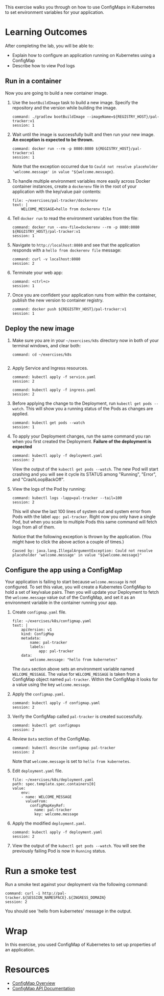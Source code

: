 
This exercise walks you through on
how to use ConfigMaps in Kubernetes to set
environment variables for your application.

# Learning Outcomes

After completing the lab, you will be able to:

- Explain how to configure an application running on 
  Kubernetes using a ConfigMap
- Describe how to view Pod logs

## Run in a container

Now you are going to build a new
container image.

1.  Use the `bootBuildImage` task to build a new image.
    Specify the repository and the version while building the image.

    ```terminal:execute
    command: ./gradlew bootBuildImage --imageName=${REGISTRY_HOST}/pal-tracker:v1
    session: 1
    ```

1.  Wait until the image is successfully built and then
    run your new image.
    **An exception is expected to be thrown.**

    ```terminal:execute
    command: docker run --rm -p 8080:8080 ${REGISTRY_HOST}/pal-tracker:v1
    session: 1
    ```

    Note that the exception occurred due to `Could not resolve placeholder 'welcome.message' in value "${welcome.message}`.

1.  To handle multiple environment variables more easily across Docker
    container instances, create a `dockerenv` file in the root of your
    application with the key/value pair contents:

    ```editor:append-lines-to-file
    file: ~/exercises/pal-tracker/dockerenv
    text: |
        WELCOME_MESSAGE=hello from dockerenv file
    ```

1.  Tell `docker run` to read the environment variables from the file:

    ```terminal:execute
    command: docker run --env-file=dockerenv --rm -p 8080:8080 ${REGISTRY_HOST}/pal-tracker:v1
    session: 1
    ```

1.  Navigate to `http://localhost:8080` and see that the
    application responds with a `hello from dockerenv file` message:

    ```terminal:execute
    command: curl -v localhost:8080
    session: 2
    ```

1.  Terminate your web app:

    ```terminal:execute
    command: <ctrl+c>
    session: 1
    ```

1.  Once you are confident your application runs from within the
    container, publish the new version to container registry.

    ```terminal:execute
    command: docker push ${REGISTRY_HOST}/pal-tracker:v1
    session: 1
    ```

## Deploy the new image

1.  Make sure you are in your `~/exercises/k8s` directory now in
    both of your terminal windows,
    and clear both:

    ```terminal:execute-all
    command: cd ~/exercises/k8s
    ```

    ```terminal:clear-all
    ```

1.  Apply Service and Ingress resources.

    ```terminal:execute
    command: kubectl apply -f service.yaml
    session: 2
    ```

    ```terminal:execute
    command: kubectl apply -f ingress.yaml
    session: 2
    ```

1.  Before applying the change to the Deployment, run
    `kubectl get pods --watch`.
    This will show you a running status of the Pods as changes are
    applied.

    ```terminal:execute
    command: kubectl get pods --watch
    session: 1
    ```

1.  To apply your Deployment changes, run the same command you ran when
    you first created the Deployment. 
    **Failure of the deployment is expected**

    ```terminal:execute
    command: kubectl apply -f deployment.yaml
    session: 2
    ```

    View the output of the `kubectl get pods --watch`.
    The new Pod will start crashing and you will see it cycle its
    STATUS among "Running", "Error", and "CrashLoopBackOff".

1.  View the logs of the Pod by running:

    ```terminal:execute
    command: kubectl logs -lapp=pal-tracker --tail=100
    session: 2
    ```

    This will show the last 100 lines of system out and system error
    from Pods with the label `app: pal-tracker`.
    Right now you only have a single Pod, but when you scale to multiple
    Pods this same command will fetch logs from all of them.

    Notice that the following exception is thrown by the application.
    (You might have to click the above action a couple of times.)

    ```
    Caused by: java.lang.IllegalArgumentException: Could not resolve placeholder 'welcome.message' in value "${welcome.message}"
    ```

## Configure the app using a ConfigMap

Your application is failing to start because `welcome.message` is not
configured.
To set this value, you will create a Kubernetes ConfigMap to hold a set
of key/value pairs.
Then you will update your Deployment to fetch the `welcome.message`
value out of the ConfigMap, and set it as an environment variable in
the container running your app.

1.  Create `configmap.yaml` file.

    ```editor:append-lines-to-file
    file: ~/exercises/k8s/configmap.yaml
    text: |
        apiVersion: v1
        kind: ConfigMap
        metadata:
            name: pal-tracker
            labels:
                app: pal-tracker
        data:
            welcome.message: "hello from kubernetes"
    ```

    The `data` section above sets an environment variable named
    `WELCOME_MESSAGE`.
    The value for `WELCOME_MESSAGE` is taken from a ConfigMap object
    named `pal-tracker`.
    Within the ConfigMap it looks for a value using the key
    `welcome.message`.

1.  Apply the `configmap.yaml`.

    ```terminal:execute
    command: kubectl apply -f configmap.yaml
    session: 2
    ```

1.  Verify the ConfigMap called `pal-tracker` is created successfully.

    ```terminal:execute
    command: kubectl get configmaps
    session: 2
    ```

1.  Review `Data` section of the ConfigMap.

    ```terminal:execute
    command: kubectl describe configmap pal-tracker
    session: 2
    ```

    Note that `welcome.message` is set to `hello from kubernetes`.

1.  Edit `deployment.yaml` file.

    ```editor:insert-value-into-yaml
    file: ~/exercises/k8s/deployment.yaml
    path: spec.template.spec.containers[0]
    value: 
        env:
        - name: WELCOME_MESSAGE
          valueFrom:
            configMapKeyRef:
              name: pal-tracker
              key: welcome.message
    ```    

1.  Apply the modified `deployment.yaml`.

    ```terminal:execute
    command: kubectl apply -f deployment.yaml
    session: 2
    ```

1.  View the output of the `kubectl get pods --watch`.
    You will see the previously failing Pod is now in `Running` status.

# Run a smoke test

Run a smoke test against your deployment via the following command:

```terminal:execute
command: curl -i http://pal-tracker.${SESSION_NAMESPACE}.${INGRESS_DOMAIN}
session: 2
```

You should see 'hello from kubernetes' message in the output.

# Wrap

In this exercise, you used ConfigMap of Kubernetes to set up
properties of an application.

# Resources

- [ConfigMap Overview](https://kubernetes.io/docs/tasks/configure-pod-container/configure-pod-configmap/)
- [ConfigMap API Documentation](https://kubernetes.io/docs/reference/generated/kubernetes-api/v1.19/#configmap-v1-core)
